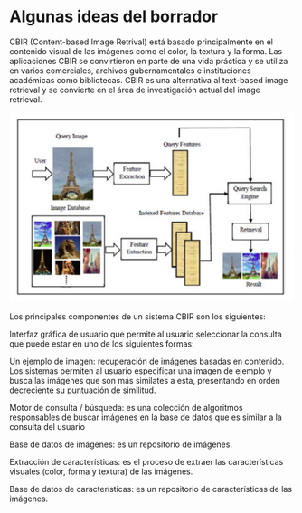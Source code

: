 # Algunas ideas del borrador


CBIR (Content-based Image Retrival) está basado principalmente en el contenido visual de las imágenes como el color, la textura y la forma. Las aplicaciones CBIR se convirtieron en parte de una vida práctica y se utiliza en varios comerciales, archivos gubernamentales e instituciones académicas como bibliotecas. CBIR es una alternativa al text-based image retrieval y se convierte en el área de investigación actual del image retrieval. 

![./imgs/cbir.png](./imgs/cbir.png)

Los principales componentes de un sistema CBIR son los siguientes:

Interfaz gráfica de usuario que permite al usuario seleccionar la consulta que puede estar en uno de los siguientes formas:

Un ejemplo de imagen: recuperación de imágenes basadas en contenido. Los sistemas permiten al usuario especificar una imagen de ejemplo y busca las imágenes que son más similates a esta, presentando en orden decreciente su puntuación de similitud.

Motor de consulta / búsqueda: es una colección de algoritmos
responsables de buscar imágenes en la base de datos que es similar a la consulta del usuario

Base de datos de imágenes: es un repositorio de imágenes.

Extracción de características: es el proceso de extraer las características visuales (color, forma y textura) de las imágenes. 

Base de datos de características: es un repositorio  de  características de las imágenes.


